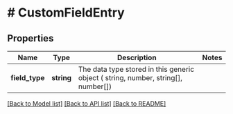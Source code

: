 # # CustomFieldEntry

## Properties

Name | Type | Description | Notes
------------ | ------------- | ------------- | -------------
**field_type** | **string** | The data type stored in this generic object ( string, number, string[], number[]) |

[[Back to Model list]](../../README.md#models) [[Back to API list]](../../README.md#endpoints) [[Back to README]](../../README.md)
